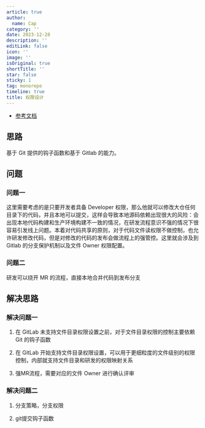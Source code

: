```yaml
---
article: true
author:
  name: Cap
category: ''
date: 2023-12-28
description: ''
editLink: false
icon: ''
image: ''
isOriginal: true
shortTitle: ''
star: false
sticky: 1
tag: monorepo
timeline: true
title: 权限设计
---
```





- [参考文档](https://mp.weixin.qq.com/s?__biz=MzkxNTE3ODU0NA==&mid=2247514194&idx=1&sn=c08cab11ec70f284dec66d3f69cd23d1&scene=21#wechat_redirect)

## 思路

基于 Git 提供的钩子函数和基于 Gitlab 的能力。

## 问题

### 问题一

这里需要考虑的是只要开发者具备 Developer 权限，那么他就可以修改大仓任何目录下的代码，并且本地可以提交，这样会导致本地源码依赖出现很大的风险：会出现本地代码构建和生产环境构建不一致的情况，在研发流程意识不强的情况下很容易引发线上问题。本着对代码共享的原则，对于代码文件读权限不做控制，也允许研发修改代码，但是对修改的代码的发布会做流程上的强管控。这里就会涉及到 Gitlab 的分支保护机制以及文件 Owner 权限配置。

### 问题二

研发可以绕开 MR 的流程，直接本地合并代码到发布分支

## 解决思路

### 解决问题一

1. 在 GitLab 未支持文件目录权限设置之前，对于文件目录权限的控制主要依赖 Git 的钩子函数

2. 在 GitLab 开始支持文件目录权限设置，可以用于更细粒度的文件级别的权限控制，内部就支持文件目录和研发的权限映射关系

3. 强MR流程，需要对应的文件 Owner 进行确认评审

### 解决问题二

1. 分支策略，分支权限

2. git提交钩子函数

